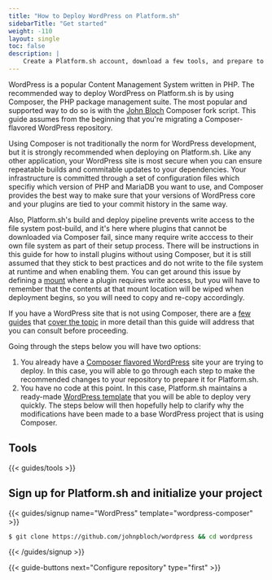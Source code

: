```yaml
---
title: "How to Deploy WordPress on Platform.sh"
sidebarTitle: "Get started"
weight: -110
layout: single
toc: false
description: |
    Create a Platform.sh account, download a few tools, and prepare to deploy WordPress.
---
```


WordPress is a popular Content Management System written in PHP. The recommended way to deploy WordPress on Platform.sh is by using Composer, the PHP package management suite. The most popular and supported way to do so is with the [John Bloch](https://github.com/johnpbloch/wordpress) Composer fork script. This guide assumes from the beginning that you're migrating a Composer-flavored WordPress repository. 

Using Composer is not traditionally the norm for WordPress development, but it is strongly recommended when deploying on Platform.sh. Like any other application, your WordPress site is most secure when you can ensure repeatable builds and commitable updates to your dependencies. Your infrastructure is committed through a set of configuration files which specifiy which version of PHP and MariaDB you want to use, and Composer provides the best way to make sure that your versions of WordPress core and your plugins are tied to your commit history in the same way. 

Also, Platform.sh's build and deploy pipeline prevents write access to the file system post-build, and it's here where plugins that cannot be downloaded via Composer fail, since many require write acccess to their own file system as part of their setup process. There will be instructions in this guide for how to install plugins without using Composer, but it is still assumed that they stick to best practices and do not write to the file system at runtime and when enabling them. You can get around this issue by defining a [mount](/configuration/app/storage.md#basic-mounts) where a plugin requires write access, but you will have to remember that the contents at that mount location will be wiped when deployment begins, so you will need to copy and re-copy accordingly. 

If you have a WordPress site that is not using Composer, there are a [few guides](https://composer.rarst.net/) that [cover the topic](https://roots.io/using-composer-with-wordpress/) in more detail than this guide will address that you can consult before proceeding.

Going through the steps below you will have two options:

1. You already have a [Composer flavored WordPress](https://github.com/johnpbloch/wordpress) site your are trying to deploy. In this case, you will able to go through each step to make the recommended changes to your repository to prepare it for Platform.sh.
2. You have no code at this point. In this case, Platform.sh maintains a ready-made [WordPress template](https://github.com/platformsh-templates/wordpress-composer) that you will be able to deploy very quickly. The steps below will then hopefully help to clarify why the modifications have been made to a base WordPress project that is using Composer.

## Tools

{{< guides/tools >}}

## Sign up for Platform.sh and initialize your project

{{< guides/signup name="WordPress" template="wordpress-composer" >}}

```bash
$ git clone https://github.com/johnpbloch/wordpress && cd wordpress
```

{{< /guides/signup >}}

{{< guide-buttons next="Configure repository" type="first" >}}
